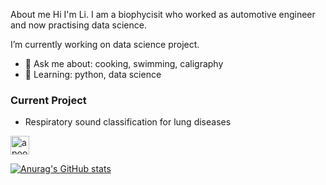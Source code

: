About me
Hi I'm Li. 
I am a biophycisit who worked as automotive engineer and now practising data science.

 I’m currently working on data science project.
- 💬 Ask me about: cooking, swimming, caligraphy
- 🌱 Learning: python, data science


### Current Project
- Respiratory sound classification for lung diseases


<a href=" www.linkedin.com/in/likirsamer" target="blank"><img align="center" src="https://cdn.jsdelivr.net/npm/simple-icons@3.0.1/icons/linkedin.svg" alt="apoorvtyagi" height="30" width="30" /></a>&nbsp;

[![Anurag's GitHub stats](https://github-readme-stats.vercel.app/api?username=puenktchenli)](https://github.com/anuraghazra/github-readme-stats)
